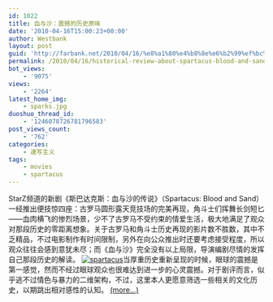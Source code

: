 ```yaml
---
id: 1022
title: 血与沙：震撼的历史原味
date: '2010-04-16T15:00:23+00:00'
author: Westbank
layout: post
guid: 'http://farbank.net/2010/04/16/%e8%a1%80%e4%b8%8e%e6%b2%99%ef%bc%9a%e9%9c%87%e6%92%bc%e7%9a%84%e5%8e%86%e5%8f%b2%e5%8e%9f%e5%91%b3/'
permalink: /2010/04/16/historical-review-about-spartacus-blood-and-sand/
bot_views:
    - '9075'
views:
    - '2264'
latest_home_img:
    - sparks.jpg
duoshuo_thread_id:
    - '1246078726781796583'
post_views_count:
    - '762'
categories:
    - 速写主义
tags:
    - movies
    - spartacus
---
```


StarZ频道的新剧《斯巴达克斯：血与沙的传说》（Spartacus: Blood and Sand）一经推出便技惊四座：古罗马圆形露天竞技场的完美再现，角斗士们挥舞长剑短匕——血肉横飞的惨烈场景，少不了古罗马不受约束的情爱生活，极大地满足了观众对那段历史的零距离想象。关于古罗马和角斗士历史再现的影片数不胜数，其中不乏精品，不过电影制作有时间限制，另外在向公众推出时还要考虑接受程度，所以观众往往会感到意犹未尽；而《血与沙》完全没有以上局限，导演编剧尽情的发挥自己那段历史的解读。 [![spartacus](http://i572.photobucket.com/albums/ss161/dsufo/Snap1.jpg)](http://s572.photobucket.com/albums/ss161/dsufo/?action=view&current=Snap1.jpg)当厚重历史重新呈现的时候，眼球的震撼是第一感觉，然而不经过眼球观众也很难达到进一步的心灵震撼。对于剧评而言，似乎逃不过情色与暴力的二维架构，不过，这里本人更愿意筛选一些相关的文化历史，以期跳出相对感性的认知。 [<span aria-label="Continue reading 血与沙：震撼的历史原味">(more…)</span>](http://farbank.net/2010/04/16/historical-review-about-spartacus-blood-and-sand/#more-1022)